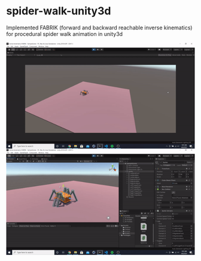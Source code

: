 # spider-walk-unity3d
Implemented FABRIK (forward and backward reachable inverse kinematics) for procedural spider walk animation in unity3d

<img src="/misc/SpiderWalk.gif"
     alt="Markdown Monster icon"
     style="float: left; margin-right: 10px;" /> 

<img src="/misc/SpiderWalk2.gif"
     alt="Markdown Monster icon"
     style="float: left; margin-right: 10px;" /> 
